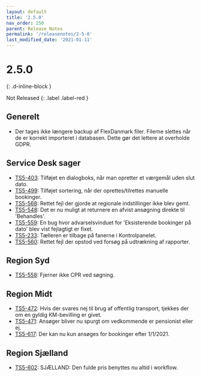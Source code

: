 ```yaml
---
layout: default
title: '2.5.0'
nav_order: 250
parent: Release Notes
permalink: '/releasenotes/2-5-0'
last_modified_date: '2021-01-11'
---
```


# 2.5.0
{: .d-inline-block }

Not Released
{: .label .label-red }

## Generelt
- Der tages ikke længere backup af FlexDanmark filer. Filerne slettes når de er korrekt importeret i databasen. Dette gør det lettere at overholde GDPR.

## Service Desk sager
- [TS5-403](https://sd.trifork.com/browse/TS5-403): Tilføjet en dialogboks, når man opretter et værgemål uden slut dato.
- [TS5-499](https://sd.trifork.com/browse/TS5-499): Tilføjet sortering, når der oprettes/tilrettes manuelle bookinger.
- [TS5-568](https://sd.trifork.com/browse/TS5-568): Rettet fejl der gjorde at regionale indstillinger ikke blev gemt.
- [TS5-548](https://sd.trifork.com/browse/TS5-548): Det er nu muligt at returnere en afvist ansøgning direkte til 'Behandles'.
- [TS5-559](https://sd.trifork.com/browse/TS5-559): En bug hvor advarselsvinduet for 'Eksisterende bookinger på dato' blev vist fejlagtigt er fixet. 
- [TS5-233](https://sd.trifork.com/browse/TS5-233): Tælleren er tilbage på fanerne i Kontrolpanelet.
- [TS5-560](https://sd.trifork.com/browse/TS5-560): Rettet fejl der opstod ved forsøg på udtrækning af rapporter.

## Region Syd
- [TS5-558](https://sd.trifork.com/browse/TS5-558): Fjerner ikke CPR ved søgning.

## Region Midt

- [TS5-472](https://sd.trifork.com/browse/TS5-472): Hvis der svares nej til brug af offentlig transport, tjekkes der om en gyldig KM-bevilling er givet.
- [TS5-471](https://sd.trifork.com/browse/TS5-471): Ansøger bliver nu spurgt om vedkommende er pensionist eller ej.
- [TS5-617](https://sd.trifork.com/browse/TS5-617): Der kan nu kun ansøges for bookinger efter 1/1/2021.

## Region Sjælland
- [TS5-602](https://sd.trifork.com/browse/TS5-602): SJÆLLAND: Den fulde pris benyttes nu altid i workflow.
